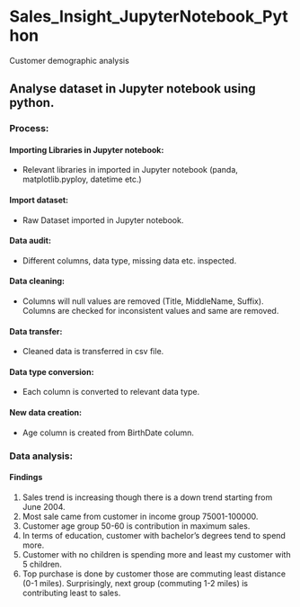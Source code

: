 # Sales_Insight_JupyterNotebook_Python
Customer demographic analysis

## Analyse dataset in Jupyter notebook using python.

### Process:
#### Importing Libraries in Jupyter notebook:
* Relevant libraries in imported in Jupyter notebook (panda, matplotlib.pyploy, datetime etc.)
#### Import dataset:
* Raw Dataset imported in Jupyter notebook.
#### Data audit: 
* Different columns, data type, missing data etc. inspected.
#### Data cleaning: 
* Columns will null values are removed (Title, MiddleName, Suffix). Columns are checked for inconsistent values and same are removed.
#### Data transfer: 
* Cleaned data is transferred in csv file.
#### Data type conversion: 
* Each column is converted to relevant data type.
#### New data creation: 
* Age column is created from BirthDate column.

### Data analysis:

#### Findings

01)	Sales trend is increasing though there is a down trend starting from June 2004.
02)	Most sale came from customer in income group 75001-100000.
03)	Customer age group 50-60 is contribution in maximum sales.
04)	In terms of education, customer with bachelor’s degrees tend to spend more.
05)	Customer with no children is spending more and least my customer with 5 children.
06)	Top purchase is done by customer those are commuting least distance (0-1 miles). Surprisingly, next group (commuting 1-2 miles) is contributing least to sales. 


